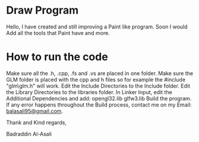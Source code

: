 # Draw Program
Hello, I have created and still improving a Paint like program. Soon I would Add all the tools that Paint have and more.

# How to run the code
  Make sure all the .h, .cpp, .fs and .vs are placed in one folder.
  Make sure the GLM folder is placed with the cpp and h files so for example the #include "glm\glm.h" will work.
  Edit the Include Directories to the Include folder.
  Edit the Library Directories to the libraries folder.
  In Linker Input, edit the Additional Dependencies and add:
    opengl32.lib
    glfw3.lib
  Build the program.
  If any error happens throughout the Build process, contact me on my Email: balasali95@gmail.com.

Thank and Kind regards,

Badraddin Al-Asali
